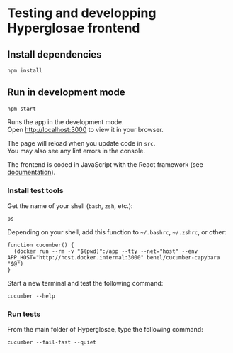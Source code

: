 # Testing and developping Hyperglosae frontend

## Install dependencies

```
npm install
```

## Run in development mode

```
npm start
```

Runs the app in the development mode.\
Open [http://localhost:3000](http://localhost:3000) to view it in your browser.

The page will reload when you update code in `src`.\
You may also see any lint errors in the console.

The frontend is coded in JavaScript with the React framework (see [documentation](https://reactjs.org/docs/getting-started.html)).

### Install test tools

Get the name of your shell (`bash`, `zsh`, etc.):

```shell
ps
```

Depending on your shell, add this function to `~/.bashrc`, `~/.zshrc`, or other:

```shell
function cucumber() {
  (docker run --rm -v "$(pwd)":/app --tty --net="host" --env APP_HOST="http://host.docker.internal:3000" benel/cucumber-capybara "$@")
}
```

Start a new terminal and test the following command:

```shell
cucumber --help
```

### Run tests

From the main folder of Hyperglosae, type the following command:

```shell
cucumber --fail-fast --quiet
```

